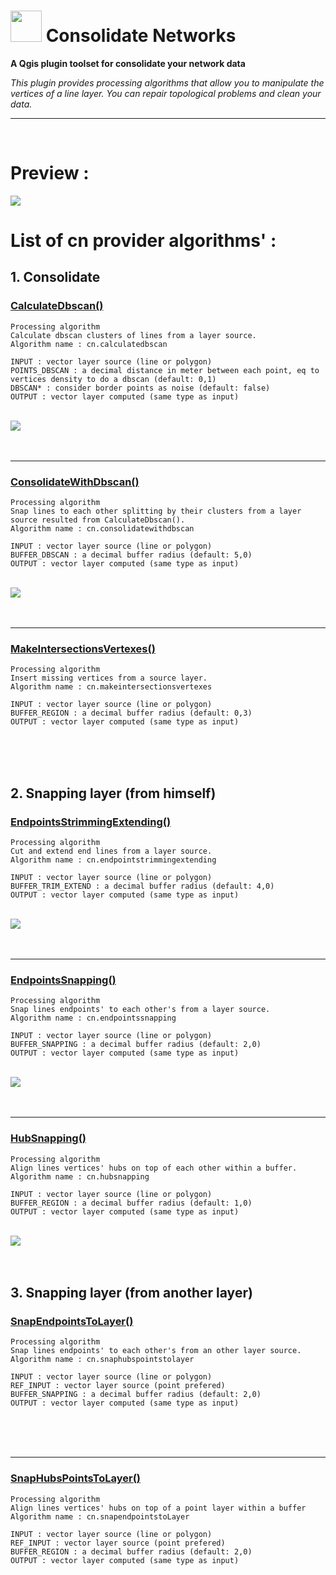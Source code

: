 # <img src="https://github.com/sducournau/consolidate_networks/blob/main/icon.png?raw=true" width="50" height="50"> Consolidate Networks

**A Qgis plugin toolset for consolidate your network data**


*This plugin provides processing algorithms that allow you to manipulate the vertices of a line layer.
You can repair topological problems and clean your data.*

******

<br>

# Preview :

<img src="https://raw.githubusercontent.com/sducournau/consolidate_networks/main/ressources/comparaison_ban.png?raw=true">




# List of cn provider algorithms' :

## 1. Consolidate
 
### <ins>**CalculateDbscan()**</ins>
`Processing algorithm`<br>
`Calculate dbscan clusters of lines from a layer source.`<br>
`Algorithm name : cn.calculatedbscan`<br>
~~~~
INPUT : vector layer source (line or polygon)
POINTS_DBSCAN : a decimal distance in meter between each point, eq to vertices density to do a dbscan (default: 0,1)
DBSCAN* : consider border points as noise (default: false)
OUTPUT : vector layer computed (same type as input)
~~~~
<br>
<img src="https://raw.githubusercontent.com/sducournau/consolidate_networks/main/ressources/CalculateDbscan.png?raw=true">
<br>
<br>
<br>

******

### **<ins>ConsolidateWithDbscan()**</ins>
`Processing algorithm`<br>
`Snap lines to each other splitting by their clusters from a layer source resulted from CalculateDbscan().`<br>
`Algorithm name : cn.consolidatewithdbscan`<br>
~~~~
INPUT : vector layer source (line or polygon)
BUFFER_DBSCAN : a decimal buffer radius (default: 5,0)
OUTPUT : vector layer computed (same type as input)
~~~~
<br>
<img src="https://raw.githubusercontent.com/sducournau/consolidate_networks/main/ressources/CalculateDbscan2.png?raw=true">
<br>
<br>
<br>

******

### **<ins>MakeIntersectionsVertexes()**</ins>
`Processing algorithm`<br>
`Insert missing vertices from a source layer.`<br>
`Algorithm name : cn.makeintersectionsvertexes`<br>
~~~~
INPUT : vector layer source (line or polygon)
BUFFER_REGION : a decimal buffer radius (default: 0,3)
OUTPUT : vector layer computed (same type as input)
~~~~
<br>
<br>
<br>



## 2. Snapping layer (from himself)

### **<ins>EndpointsStrimmingExtending()**</ins>
`Processing algorithm`<br>
`Cut and extend end lines from a layer source.`<br>
`Algorithm name : cn.endpointstrimmingextending`<br>
~~~~
INPUT : vector layer source (line or polygon)
BUFFER_TRIM_EXTEND : a decimal buffer radius (default: 4,0)
OUTPUT : vector layer computed (same type as input)
~~~~
<br>
<img src="https://raw.githubusercontent.com/sducournau/consolidate_networks/main/ressources/EndpointsStrimmingExtending.png?raw=true">
<br>
<br>
<br>
  
******

### **<ins>EndpointsSnapping()**</ins>
`Processing algorithm`<br>
`Snap lines endpoints' to each other's from a layer source.`<br>
`Algorithm name : cn.endpointssnapping`<br>
~~~~
INPUT : vector layer source (line or polygon)
BUFFER_SNAPPING : a decimal buffer radius (default: 2,0)
OUTPUT : vector layer computed (same type as input)
~~~~
<br>
<img src="https://raw.githubusercontent.com/sducournau/consolidate_networks/main/ressources/EndpointsSnapping.png?raw=true">
<br>
<br>
<br>


******

### **<ins>HubSnapping()**</ins>
`Processing algorithm`<br>
`Align lines vertices' hubs on top of each other within a buffer.`<br>
`Algorithm name : cn.hubsnapping`<br>
~~~~
INPUT : vector layer source (line or polygon)
BUFFER_REGION : a decimal buffer radius (default: 1,0)
OUTPUT : vector layer computed (same type as input)
~~~~
<br>
<img src="https://raw.githubusercontent.com/sducournau/consolidate_networks/main/ressources/HubSnapping.png?raw=true">
<br>
<br>
<br>




## 3. Snapping layer (from another layer)

### **<ins>SnapEndpointsToLayer()**</ins>
`Processing algorithm`<br>
`Snap lines endpoints' to each other's from an other layer source.`<br>
`Algorithm name : cn.snaphubspointstolayer`<br>
~~~~
INPUT : vector layer source (line or polygon)
REF_INPUT : vector layer source (point prefered)
BUFFER_SNAPPING : a decimal buffer radius (default: 2,0)
OUTPUT : vector layer computed (same type as input)
~~~~
<br>
<br>
<br>
  
******


### **<ins>SnapHubsPointsToLayer()</ins>**
`Processing algorithm`<br>
`Align lines vertices' hubs on top of a point layer within a buffer`<br>
`Algorithm name : cn.snapendpointstoLayer`<br>
~~~~
INPUT : vector layer source (line or polygon)
REF_INPUT : vector layer source (point prefered)
BUFFER_REGION : a decimal buffer radius (default: 2,0)
OUTPUT : vector layer computed (same type as input)
~~~~
<br>
<br>
<br>
  
